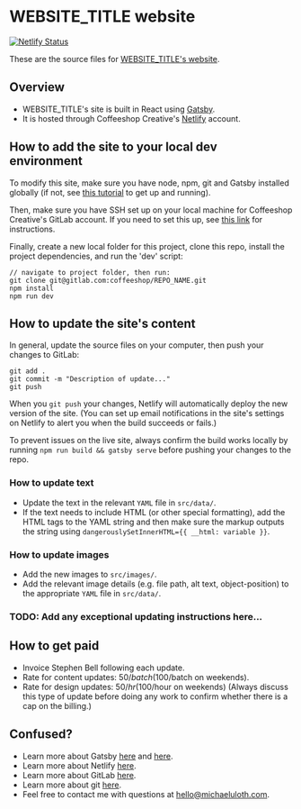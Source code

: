 # WEBSITE_TITLE website

<!-- TODO: replace with snippet from Netlify > Settings > Netlify status badges-->

[![Netlify Status](https://api.netlify.com/api/v1/badges/4320c2f4-c85f-40fe-8b79-7ff91da5a7d7/deploy-status)](https://app.netlify.com/sites/website/deploys)

These are the source files for [WEBSITE_TITLE's website](https://www.website.com).

## Overview

- WEBSITE_TITLE's site is built in React using [Gatsby](https://www.gatsbyjs.org).
- It is hosted through Coffeeshop Creative's [Netlify](https://www.netlify.com)
	account.

## How to add the site to your local dev environment

To modify this site, make sure you have node, npm, git and Gatsby installed globally (if not, see [this tutorial](https://www.gatsbyjs.org/tutorial/part-zero/) to get up and running).

Then, make sure you have SSH set up on your local machine for Coffeeshop
Creative's GitLab account. If you need to set this up, see [this link](https://docs.gitlab.com/ee/gitlab-basics/create-your-ssh-keys.html) for
instructions.

Finally, create a new local folder for this project, clone this repo,
install the project dependencies, and run the 'dev' script:

<!-- TODO: update REPO_NAME: -->

```
// navigate to project folder, then run:
git clone git@gitlab.com:coffeeshop/REPO_NAME.git
npm install
npm run dev
```

## How to update the site's content

In general, update the source files on your computer, then push your changes to GitLab:

```
git add .
git commit -m "Description of update..."
git push
```

When you `git push` your changes, Netlify will automatically deploy the new
version of the site. (You can set up email notifications in the site's settings on Netlify to alert you when the build succeeds or fails.)

To prevent issues on the live site, always confirm the build works locally by running `npm run build && gatsby serve` before pushing your changes to the repo.

### How to update text

- Update the text in the relevant `YAML` file in `src/data/`.
- If the text needs to include HTML (or other special formatting), add the HTML tags to the YAML string and then make sure the markup outputs the string using `dangerouslySetInnerHTML={{ __html: variable }}`.

### How to update images

- Add the new images to `src/images/`.
- Add the relevant image details (e.g. file path, alt text, object-position) to the appropriate `YAML` file in `src/data/`.

### TODO: Add any exceptional updating instructions here...

## How to get paid

- Invoice Stephen Bell following each update.
- Rate for content updates: $50/batch ($100/batch on weekends).
- Rate for design updates: $50/hr ($100/hour on weekends) (Always discuss this type of update before doing any work to confirm whether there is a cap on the billing.)

## Confused?

* Learn more about Gatsby [here](https://www.gatsbyjs.org/tutorial/) and
	[here](https://www.gatsbyjs.org/docs/).
* Learn more about Netlify [here](https://www.netlify.com/docs/).
* Learn more about GitLab
	[here](https://docs.gitlab.com/ce/gitlab-basics/README.html).
* Learn more about git [here](https://git-scm.com/doc).
* Feel free to contact me with questions at hello@michaeluloth.com.